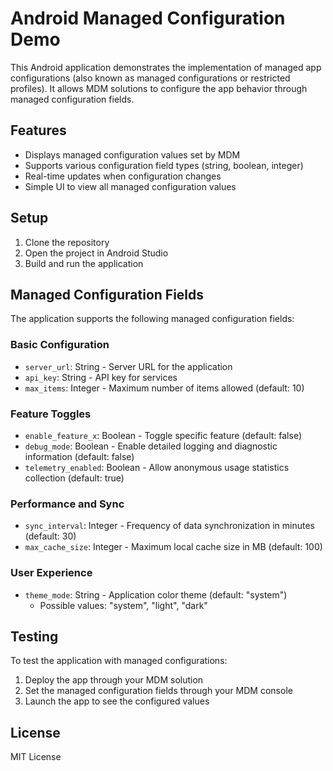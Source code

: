 # Android Managed Configuration Demo

This Android application demonstrates the implementation of managed app configurations (also known as managed configurations or restricted profiles). It allows MDM solutions to configure the app behavior through managed configuration fields.

## Features

- Displays managed configuration values set by MDM
- Supports various configuration field types (string, boolean, integer)
- Real-time updates when configuration changes
- Simple UI to view all managed configuration values

## Setup

1. Clone the repository
2. Open the project in Android Studio
3. Build and run the application

## Managed Configuration Fields

The application supports the following managed configuration fields:

### Basic Configuration
- `server_url`: String - Server URL for the application
- `api_key`: String - API key for services
- `max_items`: Integer - Maximum number of items allowed (default: 10)

### Feature Toggles
- `enable_feature_x`: Boolean - Toggle specific feature (default: false)
- `debug_mode`: Boolean - Enable detailed logging and diagnostic information (default: false)
- `telemetry_enabled`: Boolean - Allow anonymous usage statistics collection (default: true)

### Performance and Sync
- `sync_interval`: Integer - Frequency of data synchronization in minutes (default: 30)
- `max_cache_size`: Integer - Maximum local cache size in MB (default: 100)

### User Experience
- `theme_mode`: String - Application color theme (default: "system")
  - Possible values: "system", "light", "dark"

## Testing

To test the application with managed configurations:

1. Deploy the app through your MDM solution
2. Set the managed configuration fields through your MDM console
3. Launch the app to see the configured values

## License

MIT License